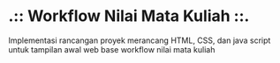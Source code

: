 .:: Workflow Nilai Mata Kuliah ::.
==================================

Implementasi rancangan proyek
merancang HTML, CSS, dan java script untuk tampilan awal web base workflow nilai mata kuliah
